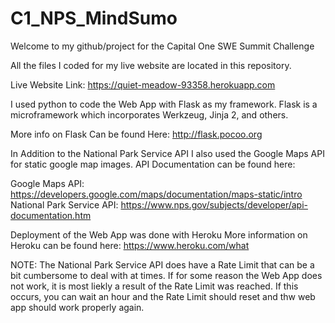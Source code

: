 # C1_NPS_MindSumo
Welcome to my github/project for the Capital One SWE Summit Challenge

All the files I coded for my live website are located in this repository. 

Live Website Link:
https://quiet-meadow-93358.herokuapp.com

I used python to code the Web App with Flask as my framework. Flask is a microframework which incorporates Werkzeug, Jinja 2, and others.

More info on Flask Can be found Here: http://flask.pocoo.org

In Addition to the National Park Service API I also used the Google Maps API for static google map images.
API Documentation can be found here:

Google Maps API: https://developers.google.com/maps/documentation/maps-static/intro
National Park Service API: https://www.nps.gov/subjects/developer/api-documentation.htm

Deployment of the Web App was done with Heroku
More information on Heroku can be found here: https://www.heroku.com/what



NOTE: The National Park Service API does have a Rate Limit that can be a bit cumbersome to deal with at times. If for some reason the Web App does not work, it is most liekly a result of the Rate Limit was reached. If this occurs, you can wait an hour and the Rate Limit should reset and thw web app should work properly again. 
